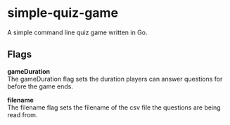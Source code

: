# simple-quiz-game
A simple command line quiz game written in Go.

## Flags
<b>gameDuration</b>
<br>
The gameDuration flag sets the duration players can answer questions for before the game ends.

<b>filename</b>
<br>
The filename flag sets the filename of the csv file the questions are being read from.
